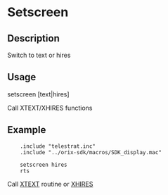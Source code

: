 # Setscreen

## Description

Switch to text or hires

## Usage

setscreen [text|hires]

Call XTEXT/XHIRES functions

## Example

```ca65
    .include "telestrat.inc"
    .include "../orix-sdk/macros/SDK_display.mac"

    setscreen hires
    rts
```

Call [XTEXT](../../../kernel/primitives/xtext.md) routine or [XHIRES](../../../kernel/primitives/xhires.md)
